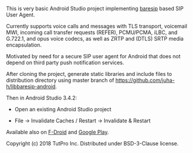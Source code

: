 This is very basic Android Studio project implementing
<a href="https://github.com/alfredh/baresip">baresip</a> based SIP User Agent.

Currently supports voice calls and messages with TLS transport,
voicemail MWI, incoming call transfer requests (REFER), PCMU/PCMA, iLBC,
and G.722.1, and opus voice codecs, as well as ZRTP and (DTLS) SRTP
media encapsulation.

Motivated by need for a secure SIP user agent for Android that does not
depend on third party push notification services.

After cloning the project, generate static libraries and include files
to distribution directory using master branch of
https://github.com/juha-h/libbaresip-android.

Then in Android Studio 3.4.2:

- Open an existing Android Studio project

- File -> Invalidate Caches / Restart -> Invalidate & Restart

Available also on <a href="https://f-droid.org/app/com.tutpro.baresip">F-Droid</a> and <a href="https://play.google.com/store/apps/details?id=com.tutpro.baresip&hl=en_US">Google Play</a>.

Copyright (c) 2018 TutPro Inc. Distributed under BSD-3-Clause license.
